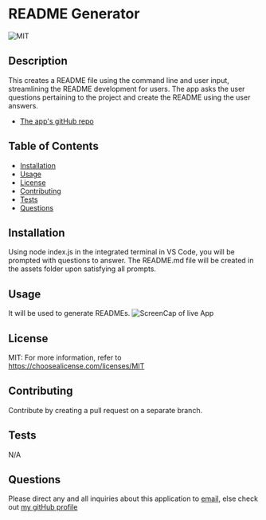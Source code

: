 
  # README Generator

  ![MIT](https://img.shields.io/badge/license-MIT-blueviolet)

  ## Description

  This creates a README file using the command line and user input, streamlining the README development for users. The app asks the user questions pertaining to the project and create the README using the user answers.
  * [The app's gitHub repo](http://github.com/codingjarrett/readmenow)

  ## Table of Contents

  * [Installation](#installation)
  * [Usage](#usage)
  * [License](#license)
  * [Contributing](#contributing)
  * [Tests](#tests)
  * [Questions](#questions)

  ## Installation

  Using node index.js in the integrated terminal in VS Code, you will be prompted with questions to answer. The README.md file will be created in the assets folder upon satisfying all prompts.

  ## Usage

  It will be used to generate READMEs.
  ![ScreenCap of live App](readmenow.gif)

  
  ## License
  MIT: For more information, refer to https://choosealicense.com/licenses/MIT
  

  ## Contributing

  Contribute by creating a pull request on a separate branch.

  ## Tests

  N/A

  ## Questions

  Please direct any and all inquiries about this application to [email](codingjarrett@gmail.com), else check out [my gitHub profile](http://github.com/codingjarrett.)
